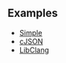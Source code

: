 ## Examples

- [Simple](https://github.com/dart-lang/ffigen/tree/master/example/simple)
- [cJSON](https://github.com/dart-lang/ffigen/tree/master/example/c_json)
- [LibClang](https://github.com/dart-lang/ffigen/tree/master/example/libclang-example)
